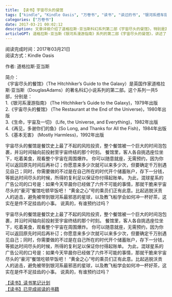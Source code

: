 ```yaml
---
title: 【读书】宇宙尽头的餐馆
tags: ["kindle", "Kindle Oasis", "万卷书", "读书", "读过的书", "银河系搭车指南", "银河系漫游指南"]
categories: ["万卷书"]
date: 2017-03-21 00:02:12
description: 文章详细介绍了道格拉斯·亚当斯科幻系列第二部《宇宙尽头的餐馆》，特别是其中那座超越时空、让食客在宇宙终结时享用美食的独特餐馆。
articleGPT: 道格拉斯·亚当斯《银河系漫游指南》系列的第二部《宇宙尽头的餐馆》，讲述了一家位于宇宙终点，让顾客能边享用美食边见证宇宙毁灭，并拥有独特时间旅行支付与预约规则的奇幻餐厅。
---
```


阅读完成时间：2017年03月21日  
阅读方式：Kindle Oasis  
  
作者: 道格拉斯·亚当斯

简介：  
《宇宙尽头的餐馆》（The Hitchhiker’s Guide to the Galaxy）是英国作家道格拉斯·亚当斯（DouglasAdams）的著名科幻小说系列的第二部。这个系列一共5部，分别是：  
1.《银河系漫游指南》 (The Hitchhiker’s Guide to the Galaxy)，1979年出版  
2.《宇宙尽头的餐馆》 (The Restaurant at the End of the Universe)，1980年出版  
3.《生命，宇宙及一切》 (Life, the Universe, and Everything)，1982年出版  
4.《再见，多谢你们的鱼》(So Long, and Thanks for All the Fish)，1984年出版  
5.《基本无害》 (Mostly Harmless)，1992年出版

宇宙尽头的餐馆是餐饮史上最了不起的风险投资，整个餐馆被一个巨大的时间泡包裹，并沿时间轴向前投射至宇宙终结的那个时刻。
餐馆里，客人各自挑选座位坐下，吃着美食，观看整个宇宙在周围爆炸。
你可以随意就座，无需预约，因为你可以返回原先时间后再补订；你愿意来多少次就可以来多少次，但要确定千万别遇见自己；同时，你需要做的不过是在自己所在的时代开个储蓄账户，存下一分钱，等抵达时间尽头的时候，所得的复利足以保证你付得起账单。
为此，混球星系的广告公司的口号是：如果今天早晨你已经做了六件不可能的事情，那就干脆来宇宙尽头的“豪河”餐馆吃顿早饭吧！
“黄金之心”号的乘员们正有此意。比起逃脱沃贡人的追击，避免被带到银河系最邪恶的星球，以及教飞船学会如何冲一杯好茶，这实在是件不足挂齿的小事。
说真的，有谁预约过吗？

宇宙尽头的餐馆是餐饮史上最了不起的风险投资，整个餐馆被一个巨大的时间泡包裹，并沿时间轴向前投射至宇宙终结的那个时刻。
餐馆里，客人各自挑选座位坐下，吃着美食，观看整个宇宙在周围爆炸。
你可以随意就座，无需预约，因为你可以返回原先时间后再补订；你愿意来多少次就可以来多少次，但要确定千万别遇见自己；同时，你需要做的不过是在自己所在的时代开个储蓄账户，存下一分钱，等抵达时间尽头的时候，所得的复利足以保证你付得起账单。
为此，混球星系的广告公司的口号是：如果今天早晨你已经做了六件不可能的事情，那就干脆来宇宙尽头的“豪河”餐馆吃顿早饭吧！
“黄金之心”号的乘员们正有此意。比起逃脱沃贡人的追击，避免被带到银河系最邪恶的星球，以及教飞船学会如何冲一杯好茶，这实在是件不足挂齿的小事。
说真的，有谁预约过吗？

[【读书】读书笔记计划](./2016-11-14-reading-plan)  
[【读书】已完成阅读的书籍](./2017-03-15-reading-done)
